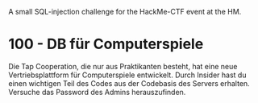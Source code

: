 A small SQL-injection challenge for the HackMe-CTF event at the HM. 

100 - DB für Computerspiele
========

Die Tap Cooperation, die nur aus Praktikanten besteht, hat eine neue Vertriebsplattform für Computerspiele entwickelt. Durch Insider hast du einen wichtigen Teil des Codes aus der Codebasis des Servers erhalten. Versuche das Password des Admins herauszufinden.
